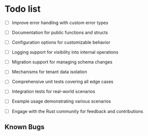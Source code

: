 # Todo list

- [ ] Improve error handling with custom error types
- [ ] Documentation for public functions and structs
- [ ] Configuration options for customizable behavior
- [ ] Logging support for visibility into internal operations
- [ ] Migration support for managing schema changes
- [ ] Mechanisms for tenant data isolation
- [ ] Comprehensive unit tests covering all edge cases
- [ ] Integration tests for real-world scenarios
- [ ] Example usage demonstrating various scenarios
- [ ] Engage with the Rust community for feedback and contributions


## Known Bugs

